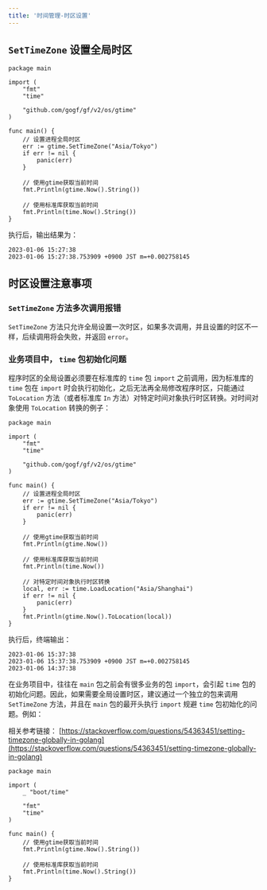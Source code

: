 ```yaml
---
title: '时间管理-时区设置'
---
```


## `SetTimeZone` 设置全局时区

```
package main

import (
	"fmt"
	"time"

	"github.com/gogf/gf/v2/os/gtime"
)

func main() {
	// 设置进程全局时区
	err := gtime.SetTimeZone("Asia/Tokyo")
	if err != nil {
		panic(err)
	}

	// 使用gtime获取当前时间
	fmt.Println(gtime.Now().String())

	// 使用标准库获取当前时间
	fmt.Println(time.Now().String())
}
```

执行后，输出结果为：

```
2023-01-06 15:27:38
2023-01-06 15:27:38.753909 +0900 JST m=+0.002758145
```

## 时区设置注意事项

### `SetTimeZone` 方法多次调用报错

`SetTimeZone` 方法只允许全局设置一次时区，如果多次调用，并且设置的时区不一样，后续调用将会失败，并返回 `error`。

### 业务项目中， `time` 包初始化问题

程序时区的全局设置必须要在标准库的 `time` 包 `import` 之前调用，因为标准库的 `time` 包在 `import` 时会执行初始化，之后无法再全局修改程序时区，只能通过 `ToLocation` 方法（或者标准库 `In` 方法）对特定时间对象执行时区转换。对时间对象使用 `ToLocation` 转换的例子：

```
package main

import (
	"fmt"
	"time"

	"github.com/gogf/gf/v2/os/gtime"
)

func main() {
	// 设置进程全局时区
	err := gtime.SetTimeZone("Asia/Tokyo")
	if err != nil {
		panic(err)
	}

	// 使用gtime获取当前时间
	fmt.Println(gtime.Now())

	// 使用标准库获取当前时间
	fmt.Println(time.Now())

	// 对特定时间对象执行时区转换
	local, err := time.LoadLocation("Asia/Shanghai")
	if err != nil {
		panic(err)
	}
	fmt.Println(gtime.Now().ToLocation(local))
}
```

执行后，终端输出：

```
2023-01-06 15:37:38
2023-01-06 15:37:38.753909 +0900 JST m=+0.002758145
2023-01-06 14:37:38
```

在业务项目中，往往在 `main` 包之前会有很多业务的包 `import`，会引起 `time` 包的初始化问题。因此，如果需要全局设置时区，建议通过一个独立的包来调用 `SetTimeZone` 方法，并且在 `main` 包的最开头执行 `import` 规避 `time` 包初始化的问题。例如：

相关参考链接： [https://stackoverflow.com/questions/54363451/setting-timezone-globally-in-golang](https://stackoverflow.com/questions/54363451/setting-timezone-globally-in-golang)

```
package main

import (
    _ "boot/time"

    "fmt"
	"time"
)

func main() {
	// 使用gtime获取当前时间
	fmt.Println(gtime.Now().String())

	// 使用标准库获取当前时间
	fmt.Println(time.Now().String())
}
```
